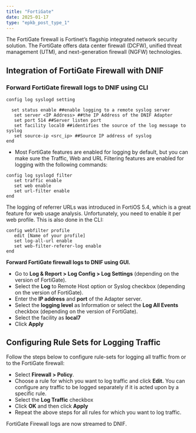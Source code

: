 ```yaml
---
title: "FortiGate"
date: 2025-01-17
type: "epkb_post_type_1"
---
```


The FortiGate firewall is Fortinet’s flagship integrated network security solution. The FortiGate offers data center firewall (DCFW), unified threat management (UTM), and next-generation firewall (NGFW) technologies.

## **Integration of FortiGate Firewall with DNIF**

### **Forward FortiGate firewall logs to DNIF using CLI**

```
config log syslogd setting
```

```
  set status enable ##enable logging to a remote syslog server
   set server <IP Address> ##the IP Address of the DNIF Adapter
   set port 514 ##Server listen port
   set facility local0 ##identifies the source of the log message to syslog
   set source-ip <src_ip> ##Source IP address of syslog
end
```

- Most FortiGate features are enabled for logging by default, but you can make sure the Traffic, Web and URL Filtering features are enabled for logging with the following commands:

```
config log syslogd filter
   set traffic enable
   set web enable
   set url-filter enable
end
```

The logging of referrer URLs was introduced in FortiOS 5.4, which is a great feature for web usage analysis. Unfortunately, you need to enable it per web profile. This is also done in the CLI:

```
config webfilter profile
   edit [Name of your profile]
   set log-all-url enable
   set web-filter-referer-log enable
end
```

**Forward FortiGate firewall logs to DNIF using GUI.**

- Go to **Log & Report > Log Config > Log Settings** (depending on the version of FortiGate).
- Select the **Log** to Remote Host option or Syslog checkbox (depending on the version of FortiGate).
- Enter the **IP address** and **port** of the Adapter server.
- Select the **logging level** as Information or select the **Log All Events** checkbox (depending on the version of FortiGate).
- Select the facility as **local7**
- Click **Apply**

## **Configuring Rule Sets for Logging Traffic**

Follow the steps below to configure rule-sets for logging all traffic from or to the FortiGate firewall:

- Select **Firewall > Policy**.
- Choose a rule for which you want to log traffic and click **Edit.** You can configure any traffic to be logged separately if it is acted upon by a specific rule.
- Select the **Log Traffic** checkbox
- Click **OK** and then click **Apply**
- Repeat the above steps for all rules for which you want to log traffic.

FortiGate Firewall logs are now streamed to DNIF.
